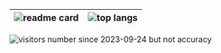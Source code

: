 |![readme card](https://github-readme-stats.vercel.app/api?username=linhieng&theme=transparent&hide_border=true)|![top langs](https://github-readme-stats.vercel.app/api/top-langs/?username=linhieng&layout=compact&hide_border=true)|
|--|--|

![visitors number since 2023-09-24 but not accuracy](https://profile-counter.glitch.me/linhieng/count.svg)
